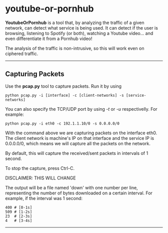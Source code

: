 # youtube-or-pornhub

**YoutubeOrPornhub** is a tool that, by analyzing the traffic of a given network, can detect what service is being used. It can detect if the user is browsing, listening to Spotify (or both), watching a Youtube video... and even differentiate it from a Pornhub video!

The analysis of the traffic is non-intrusive, so this will work even on ciphered traffic.

____________________________________________________________________________________________

## Capturing Packets

Use the **pcap.py** tool to capture packets.
Run it by using
```shel
python pcap.py -i [interface] -c [client-networks] -s [service-networks]
```

You can also specify the TCP/UDP port by using _-t_ or _-u_ respectivelly. For example:
```shell
python pcap.py -i eth0 -c 192.1.1.10/0 -s 0.0.0.0/0
```

With the command above we are capturing packets on the interface eth0. The client network is machine's IP on that interface and the service IP is 0.0.0.0/0, which means we will capture all the packets on the network.

By default, this will capture the received/sent packets in intervals of 1 second. 

To stop the capture, press Ctrl-C.

DISCLAIMER: THIS WILL CHANGE
			
The output will be a file named 'down' with one number per line, representing the number of bytes downloaded on a certain interval. For example, if the interval was 1 second:

```shell
400	# [0-1s]
509	# [1-2s]
23	# [2-3s]
4	# [3-4s]
```
_____________________________________________________________________________________________


